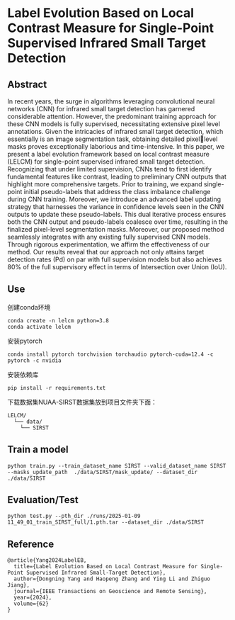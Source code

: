 # Label Evolution Based on Local Contrast Measure for Single-Point Supervised Infrared Small Target Detection

## Abstract

In recent years, the surge in algorithms leveraging convolutional neural networks (CNN) for infrared small target detection has garnered considerable attention. However, the predominant training approach for these CNN models is fully supervised, necessitating extensive pixel level annotations. Given the intricacies of infrared small target detection, which essentially is an image segmentation task, obtaining detailed pixellevel masks proves exceptionally laborious and time-intensive. In this paper, we present a label evolution framework based on local contrast measure (LELCM) for single-point supervised infrared small target detection. Recognizing that under limited supervision, CNNs tend to first identify fundamental features like contrast, leading to preliminary CNN outputs that highlight more comprehensive targets. Prior to training, we expand single-point initial pseudo-labels that address the class imbalance challenge during CNN training. Moreover, we introduce an advanced label updating strategy that harnesses the variance in confidence levels seen in the CNN outputs to update these pseudo-labels. This dual iterative process ensures both the CNN output and pseudo-labels coalesce over time, resulting in the finalized pixel-level segmentation masks. Moreover, our proposed method seamlessly integrates with any existing fully supervised CNN models. Through rigorous experimentation, we affirm the effectiveness of our method. Our results reveal that our approach not only attains target detection rates (Pd) on par with full supervision models but also achieves 80% of the full supervisory effect in terms of Intersection over Union (IoU).

## Use

创建conda环境

```
conda create -n lelcm python=3.8
conda activate lelcm
```

安装pytorch

```
conda install pytorch torchvision torchaudio pytorch-cuda=12.4 -c pytorch -c nvidia
```

安装依赖库

```
pip install -r requirements.txt
```

下载数据集NUAA-SIRST数据集放到项目文件夹下面：

```
LELCM/
  └── data/
  	└── SIRST
```

## Train a model

```
python train.py --train_dataset_name SIRST --valid_dataset_name SIRST --masks_update_path  ./data/SIRST/mask_update/ --dataset_dir  ./data/SIRST
```

## Evaluation/Test

```
python test.py --pth_dir ./runs/2025-01-09 11_49_01_train_SIRST_full/1.pth.tar --dataset_dir ./data/SIRST
```

## Reference

```
@article{Yang2024LabelEB,
  title={Label Evolution Based on Local Contrast Measure for Single-Point Supervised Infrared Small-Target Detection},
  author={Dongning Yang and Haopeng Zhang and Ying Li and Zhiguo Jiang},
  journal={IEEE Transactions on Geoscience and Remote Sensing},
  year={2024},
  volume={62}
}
```

